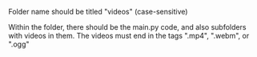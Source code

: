 Folder name should be titled "videos" (case-sensitive)

Within the folder, there should be the main.py code, and also subfolders with videos in them.
The videos must end in the tags ".mp4", ".webm", or ".ogg"
